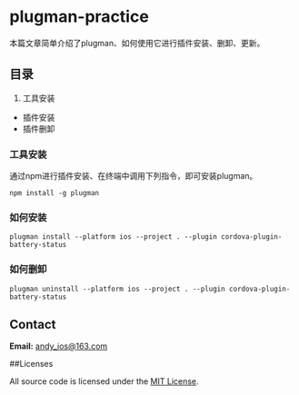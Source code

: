 # plugman-practice

本篇文章简单介绍了plugman、如何使用它进行插件安装、删卸、更新。

## 目录

1. 工具安装 
*  插件安装
*  插件删卸

### 工具安装

通过npm进行插件安装、在终端中调用下列指令，即可安装plugman。

	npm install -g plugman

### 如何安装

```
plugman install --platform ios --project . --plugin cordova-plugin-battery-status
```

### 如何删卸

```
plugman uninstall --platform ios --project . --plugin cordova-plugin-battery-status
```

## Contact
**Email:** andy_ios@163.com


##Licenses

All source code is licensed under the [MIT License](https://github.com/andy0323/JXRegular/blob/master/LICENSE).